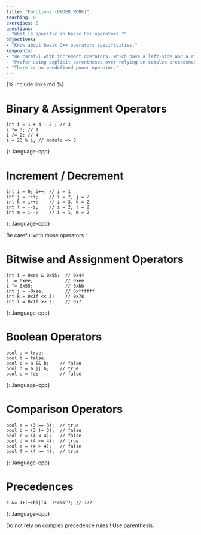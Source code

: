 ```yaml
---
title: "Functions (UNDER WORK)"
teaching: 0
exercises: 0
questions:
- "What is specific in basic C++ operators ?"
objectives:
- "Know about basic C++ operators specificities."
keypoints:
- "Be careful with increment operators, which have a left-side and a right-side version."
- "Prefer using explicit parentheses over relying on complex precedence rules."
- "There is no predefined power operator."
---
```


{% include links.md %}

# Binary & Assignment Operators

~~~
int i = 1 + 4 - 2 ; // 3
i *= 3; // 9
i /= 2; // 4
i = 23 % i; // modulo => 3
~~~
{: .language-cpp}

# Increment / Decrement

~~~
int i = 0; i++; // i = 1
int j = ++i;    // i = 2, j = 2
int k = i++;    // i = 3, k = 2
int l = --i;    // i = 2, l = 2
int m = i--;    // i = 1, m = 2
~~~
{: .language-cpp}

Be careful with those operators !

# Bitwise and Assignment Operators

~~~
int i = 0xee & 0x55;  // 0x44
i |= 0xee;            // 0xee
i ^= 0x55;            // 0xbb
int j = ~0xee;        // 0xffffff
int k = 0x1f << 3;    // 0x78
int l = 0x1f >> 2;    // 0x7
~~~
{: .language-cpp}

# Boolean Operators

~~~
bool a = true;
bool b = false;
bool c = a && b;    // false
bool d = a || b;    // true
bool e = !d;        // false
~~~
{: .language-cpp}

# Comparison Operators

~~~
bool a = (3 == 3);  // true
bool b = (3 != 3);  // false
bool c = (4 < 4);   // false
bool d = (4 <= 4);  // true
bool e = (4 > 4);   // false
bool f = (4 >= 4);  // true
~~~
{: .language-cpp}

# Precedences

~~~
c &= 1+(++b)|(a--)*4%5^7; // ???
~~~
{: .language-cpp}

Do not rely on complex precedence rules ! Use parenthesis.


